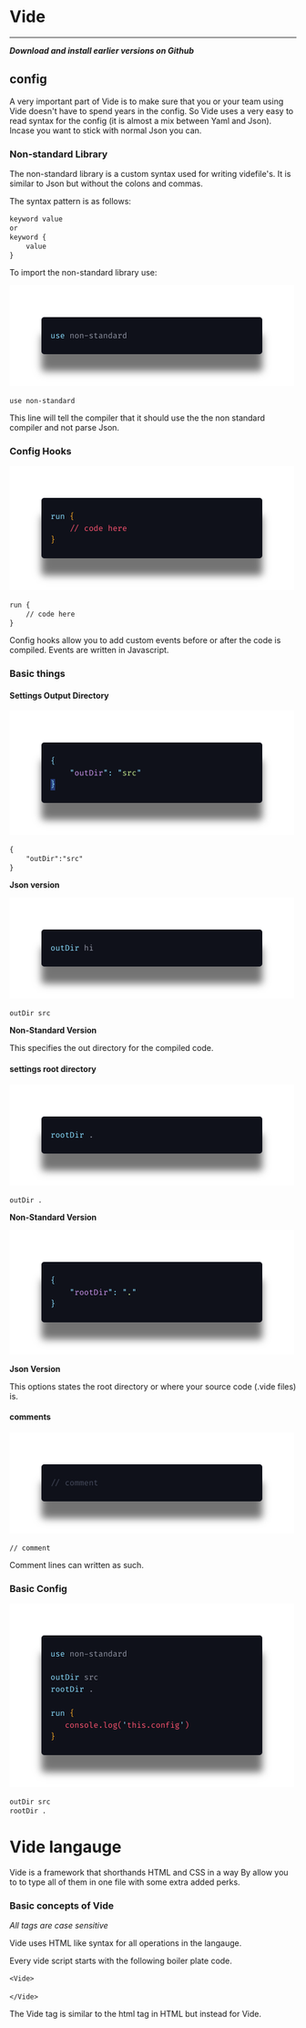 # Vide

---
***Download and install earlier versions on Github***
## config

A very important part of Vide is to make sure that you or your team using Vide doesn't have to spend years in the config. So Vide uses a very easy to read syntax for the config (it is almost a mix between Yaml and Json). Incase you want to stick with normal Json you can.

### Non-standard Library

The non-standard library is a custom syntax used for writing videfile's. It is similar to Json but without the colons and commas.

The syntax pattern is as follows:

```
keyword value
or
keyword {
    value
}
```

To import the non-standard library use:

<img src='./images/example-2-library.png'/>

```
use non-standard
```

This line will tell the compiler that it should use the the non standard compiler and not parse Json.

### Config Hooks

<img src='./images/example-3-hooks.png'/>

```
run {
    // code here
}
```

Config hooks allow you to add custom events before or after the code is compiled. Events are written in Javascript.

### Basic things

#### Settings Output Directory

<img src='./images/example-5-out-json.png'/>

```
{
    "outDir":"src"
}
```

**Json version**

<img src='./images/example-4-outDir.png'/>

```
outDir src

```

**Non-Standard Version**

This specifies the out directory for the compiled code.

#### settings root directory

<img src='./images/example-7-root.png'/>

```
outDir .
```

**Non-Standard Version**

<img src='./images/example-8-root-json.png'/>

**Json Version**

This options states the root directory or where your source code (.vide files) is.

#### comments

<img src='./images/example-6-comment.png'/>

```
// comment
```

Comment lines can written as such.

### Basic Config

<img src='./images/example-config.png' style='margin:0;padding:0;'/>

```
outDir src
rootDir .
```

# Vide langauge

Vide is a framework that shorthands HTML and CSS in a way By allow you to to type all of them in one file with some extra added perks.

### Basic concepts of Vide

_All tags are case sensitive_

Vide uses HTML like syntax for all operations in the langauge.

Every vide script starts with the following boiler plate code.

```
<Vide>

</Vide>
```

The Vide tag is similar to the html tag in HTML but instead for Vide.
